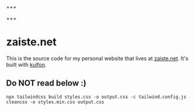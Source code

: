 
+++

+++
# zaiste.net

This is the source code for my personal website that lives at [zaiste.net](https:/zaiste.net). It's built with [kulfon](https://kulfon.net).


## Do NOT read below :)

```
npx tailwindcss build styles.css -o output.css -c tailwind.config.js
cleancss -o styles.min.css output.css
```
